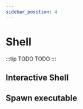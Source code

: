```yaml
---
sidebar_position: 4
---
```


# Shell

:::tip TODO
TODO
:::

## Interactive Shell

## Spawn executable

